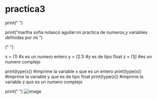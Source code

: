 # practica3
print(" ")

print("martha sofia nolasco aguilar:mi practica de numeros,y variables definidas por mi ")

(" ")

x = (1) #x es un numero entero 
y = (2.1) #y es de tipo float 
z = (1j) #es un numero complejo 

print(type(x)) #imprime la variable x que es un entero
print(type(x)) #imprime la variable y que es de tipo float
print(type(z)) #imprime la variable z que es un numero complejo

print(" ")
![image](https://github.com/user-attachments/assets/e5b90d92-1fa9-4302-8895-71e311193152)


